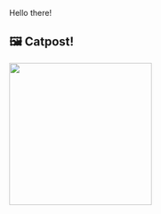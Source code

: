 Hello there!



## 🖼️ Catpost!

<sub>
    <img src="https://cdn2.thecatapi.com/images/9TMB4WcvG.png" height="256">
</sub>

